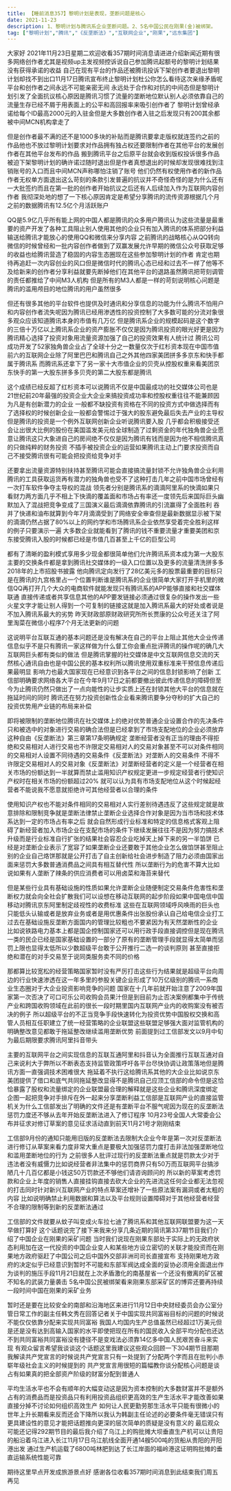 ```yaml
---
title: 【睡前消息357】黎明计划是表现，垄断问题是核心
date: 2021-11-23
description: 1、黎明计划与腾讯系企业垄断问题。2、5名中国公民在刚果(金)被绑架。
tag: ["黎明计划","腾讯","《反垄断法》","互联网企业","刚果","远东集团"]
---
```


大家好 2021年11月23日星期二欢迎收看357期时间消息请进进介绍新闻近期有很多网络创作者尤其是视频up主发视频控诉说自己参加腾讯起额号的黎明计划结果没有获得承诺的收益
自己在现有平台的作品还被腾讯投诉下架创作者要退出黎明计划却找不到出口11月17日腾讯宣布终止黎明计划杜公你怎么看待这次亲缘矛盾呢平台和创作者之间永远不可能亲密无间
永远处于合作和对抗的中间态但是黎明计划引发了全面抗议核心原因是腾讯习惯了流量的垄断地位默认别人必须依靠自己的流量生存已经不屑于用表面上的公平和高回报率来吸引创作者了
黎明计划曾经承诺给每个ID最高2000元的入驻金但是大多数创作者入驻之后发现只有200其余都被中间MCN机构拿走了

但是创作者最不满的还不是1000多块的补贴而是腾讯要拿走版权就连签约之前的作品他也不放过黎明计划要求对作品拥有独占权还要限制作者在其他平台的发展创作者在其他平台发布的作品
搬到腾讯平台之后原平台就会收到版权投诉很多作品被迫下架黎明计划的确许诺过随时退出但是作者真想退出的时候却发现很难找到注销账号的入口而且中间MCN声称哪怕注销了账号
他们仍然有权使用作者的新作品作者无权单方面退出这么苛刻的条款引发普遍的抗议并不奇怪奇怪的是为什么还有一大批签约而且在第一批的创作者开始抗议之后还有人后续加入作为互联网内容创作者
我彻深处地的想了一下核心原因肯定是希望分享腾讯的流传资源根据几个月之前的数据腾讯有12.5亿个月活跃账户

QQ是5.9亿几乎所有能上网的中国人都是腾讯的众多用户腾讯认为这些流量是最重要的资产开发了各种工具阻止别人使用其他的企业只有加入腾讯的体系把部分利益输送给腾讯才能放心的使用QQ和微信来分享内容
之前腾讯的战略核心从QQ转向微信的时候曾经和一批内容创作者做到了双赢发展允许早期的微信公众号获取足够的收益也给腾讯营造了稳固的内容生态圈现在这些参加黎明计划的作者
肯定也期待再追赶一次内容创业的风口但是微信时代的腾讯心态已经和过去不一样了他等不及给新来的创作者分享利益就要先断掉他们在其他平台的退路虽然腾讯把苛刻调管的责任都推给了中间M3人机构
但是所有的M3人都是一样的苛刻说明核心问题是腾讯的滥用颅目的地位腾讯的用户虽然很多

但还有很多其他的平台软件也提供及时通讯和分享信息的功能为什么腾讯不怕用户和内容创作者流失呢因为腾讯已经用渗透性的投资控制了大多数可能的分流对象很多观众应该知道腾讯本身的市值有几万亿
但是腾讯系企业的规模起码是这个数字的三倍十万亿以上腾讯系企业的资产膨胀不仅仅是因为腾讯投资的眼光好更是因为腾讯精心选择了投资对象用流量资源加强了自己的投资效果有人统计过
腾讯公司成功开发了52家独角兽企业占了全球十分之一数量仅次于红杉资本现在中国市值前六的互联网企业除了阿里巴巴和腾讯自己之外其他四家美团拼多多京东和快手都属于腾讯系
而腾讯系还拿下了另一家十大市值企业的贝壳从控股权重来看美团京东快手的第一大股东拼多多贝壳的第二大股东都是腾讯

这个成绩已经反超了红杉资本可以说腾讯不仅是中国最成功的社交媒体公司也是21世纪前20年最强的投资企业大企业来搞投资成功率和控股权重往往不能兼顾因为凡是有创新潜力的企业
一般都不缺投资有资格在不同的投资方式中做选择而有了选择权的时候创新企业一般都会警惕过于强大的股东避免最后失去产业的主导权但是腾讯的投资是一个例外互联网创新企业听说腾讯要入股
几乎都会积极接受还会让出很大比例的股份在美国滥发美元给全球制造了过剩资金的年代独角兽企业愿意让腾讯这只大象进自己的房间绝不仅仅是因为腾讯有钱而是因为他不相信腾讯真的只做纯粹的财务投资
不插手被投资企业的运营如果腾讯主动上门要求投资而自己不接受腾讯很有可能会把投资给竞争对手

还要拿出流量资源特别扶持甚至腾讯可能会直接搞流量封锁不允许独角兽企业利用腾讯的工具获取运货再有潜力的独角兽也受不了这种打击几年之前中国市场曾经有一次打车软件争夺主导权的混战
领先者分别是腾讯系的滴滴阿里系的快滴如果只看财力两方面几乎不相上下快滴的覆盖面和市场占有率还一度领先后来国际巨头幽默加入了混战把竞争变成了三国演义最后滴滴依靠腾讯的引流赢得了全面胜利
吞并了快递和油布就算到今年7月滴滴受到了网络安全审查但是最新数据显示被下架的滴滴仍然占据了80%以上的网约学和市场腾讯系企业依然享受着完全胜利这样的例子只要演示一遍
大多数企业就能看到了腾讯的钱不重要流量才重要美团和京东接受腾讯入股的时候都已经是市值几百甚至上千亿的巨型公司

都有了清晰的盈利模式享用多少现金都很简单他们允许腾讯系资本成为第一大股东主要的交换条件都是拿到腾讯社交媒体的一级入口位置以及更多的流量清洗拼多多2018年的上市招股书披露
他向腾讯定向发行了28亿美元多的股票最重要的目标只是在腾讯的九宫格里占一个位置判断谁是腾讯系的企业很简单大家打开手机里的微信QQ再打开几个大众的电商软件就能发现只有腾讯系的APP能够直接和社交媒体联通
直接传递或者共享信息其他的APP要发链接必须通过很复杂的操作发出一些火星文字才能让别人得到一个可复制的链接这就是加入腾讯系最大的好处或者说是不加入腾讯系最大的劣势
昨天财政部原财政研究所所长贾康的公众号还关注了阿里淘菜在微信小程序7个月无法更新的问题

这说明平台互联互通的基本问题还是没有解决在自己的平台上阻止其他大企业传递信息似乎不是只有腾讯一家这样做为什么督工你会重点批评腾讯的操作呢的确几大互联网巨头都有类似的做法
但是腾讯掌握的社交媒体是中文互联网信息交流的天然核心通讯自由也是中国公民的基本权利所以腾讯使用双重标准来干预信息传递后果最明显 影响力也最大国家现在已经意识到各平台之间的信息封锁影响了创新
工信部明确要求网络各大平台在今年9月17日之前都要撤出彼此传递信息的障碍但至今为止腾讯仍然只做出了一点向能性的让步实质上还在封锁其他大平台的信息就在拖延时间的同时
腾讯还在努力投资创新性企业看来腾讯要争分夺秒的扩大自己的投资优势用产业链的布局来补偿

即将被限制的垄断地位腾讯在社交媒体上的绝对优势普通企业设置合作的先决条件只和被选中的对象进行交易的确合法但是已经拿到了市场支配地位的企业必须放弃这种自由《反垄断法》第三章第17条明确规定
垄断经营者没有正当的理由不得拒绝和交易相对人进行交易也不许限定交易相对人的交易对象甚至不可以对条件相同的交易相对人设置不同待遇的交易条件《反垄断法》对垄断人的交易条件
不得不许限定交易相对人的交易对象《反垄断法》对垄断经营者的定义是一个经营者在相关市场的份额达到一半就算而禁止滥用知识产权规定更进一步规定经营者行使知识产权时在相关市场的份额超过20%
就可以认为具有市场支配地位从这个时候起经营者不能说我不愿意就拒绝许可其他经营者以合理的条件

使用知识产权也不能对条件相同的交易相对人实行差别待遇违反了这些规定就是故意排除和限制竞争就是垄断法律禁止垄断企业选择合作对象是因为当市场和技术体系达到一定的市场占有率之后
就会自然形成行业标准和特定的信息格式客观上阻碍了新经营者加入市场企业在支配市场的条件下继续发展往往不是因为努力搞技术升级而是行业标准自行扩张的结果社会容忍企业吃掉天上掉下来的另一半馅饼
已经是对垄断企业表示了宽容了如果垄断企业还要敢于其他企业怎么做馅饼甚至阻止别的企业自己烙饼那就是公开打击了自主创新给社会进步制造了阻力必须由国家出面来惩罚大多数普通消费品之间具有相互替代性
所以垄断行为的危害不算大比如说如果有人垄断了辣条的供应消费者可以用卤菜和海苔来替代

但是某些行业具有基础设施的性质如果允许垄断企业随便制定交易条件危害性和垄断权力就会向全社会扩散我们可以设想在移动互联网的起步阶段如果中国电信中国移动对腾讯京东阿里制定歧视性的收费标准
这些在互联网领域呼风唤雨的巨头也只能低头认输或者是放弃业务或者是用优惠条件出张股份承认自己给电信企业打工过去在基础设施反垄断方面国内的管理比较粗也不要紧因为有天然垄断性的企业
比如说铁路电力基本上都是国企控制国家还可以用行政手段直接调控但是现在腾讯一类的民企已经是国家基础设置的一部分了原有的垄断管理手段就显得太简单而惩罚上限也显得太低所以少数超级平台敢于公开推行二选一的谈判原则
甚至直接拒绝和潜在的对手交易至于说同类服务卖不同的价格

那都算比较宽松的经营策略国家暂时没有严厉打击这些行为结果就是超级平台向周边的行业快速渗透在这一年多里的参股关键企业形成了10万亿级别的腾讯一系商业生态圈对于大企业投资影响竞争的问题
国家在十几年前就开始注意了2009年国家第一次否决了可口可乐公司收购会员果汁但是到目前为止否决案例都集中于传统产业和跨国收购领域在此前的很长一段时期里国内互联网产业内的收购案没有被否决的例子
所以超级平台的不正当竞争手段快速转化为投资优势中国股权交换和高管人员相互任职建立了统一经营策略的企业联盟这些联盟足够强大面对监管机构的明确整改意见都敢于拖延整改继续滥用垄断优势
前面提到过工信部发文以9月中旬为最后期限要求腾讯阿里抖音带头

主要的互联网平台之间实现信息的互联互通阿里和抖音认为全面推行互联互通对自己来说利大于弊所以不断表态支持监管政策呼吁各平台尽快协调让政策落地但是腾讯方面一直强调技术困难很大
拖延着不执行这给腾讯系其他的大企业比如说京东美团提供了借口和底气共同拖延整改显得不是腾讯自己应顶工信部的命令但是这恰恰暴露了股权和流量绑定的企业联盟最合理的解释就是这些企业和腾讯深度绑定
企图一起把竞争对手排斥在外一起来分享垄断利益工信部是互联网产业的直接监管机关为什么工信部发出了明确的文件还是有垄断平台不服气呢因为现在的反垄断法惩罚力度还不够从去年开始反垄断法进入了修订程序
10月23号全国人大常委会公布并征求对修订草案的意见征求活动直到前天11月21号才刚刚结束

工信部9月份的通知只能用旧版的反垄断法去限制大企业今年是第一次对反垄断法进行修订从草案来看力度非常大重点是要极大加强惩罚力度打击非法加强垄断地位和滥用垄断地位的行为
之前很多人批评过现行的反垄断法重点就是罚款太少对于违法者没有威慑力比如说经营者非法集中的惩罚商界只有50万而互联网平台搞涉陋几十几百亿都是小钱这50万罚款还不够他们请咨询顾问的
所以新的草案考虑罚款和企业上年度的销售人直接挂钩直接去砍大企业的先进流这任何企业都无法忽视的打击同时针对新兴互联网产业的特点草案还增补了一些原法案有漏洞或者太粗的内容
比如说明确禁止利用数据和算法以及平台规则设置障碍对于其他经营者经营不合理的限制等到新的反垄断法通过

工信部的文件就要从蚊子叫变成火车拉七迪了腾讯系和其他互联网联盟要为这一天早做打算好 这个话题说完了接下来我来分享几条近期的简讯第337期节目我们介绍了中国企业在刚果的采矿问题
当时我们说现在刚果东部处于实际上的无政府状态利用加在这一代投资的中国企业变人和某些地方设立密切的关联才能投资而在刚果地方政府驱赶了中国公司之后中国外交部非洲司司长直接宣布
支持刚果地方政府的决定似乎已经意识到暂时不可能和东部军阀达成全面的妥协必须用全面退出作为谈判的施压手段11月21日就在上次矛盾激化的南基屋省一个还没有撤离的矿区被不知名的武装力量袭击
5名中国公民被绑架看来刚果东部采矿区的博弈还要再持续一段时间中国在刚果的采矿业务

暂时还是要在比较安全的南部和沿海地区来进行11月12日中央财经委员会办公室分管日常工作的副主任韩文秀在回答记者关于中国实现共同富裕目标的问题的时候说不能仅仅依靠分配来实现共同富裕
我国人均国内生产总值虽然已经超过1万美元但是还是没有达到高输入国家的水平即使把现在所有的国民收入全部平均分配也还达不到共同富裕共同富裕没有捷径不是变戏法必须靠14亿多中国人民艰苦奋斗来实现
有观众留言希望我谈谈这个话题这里我建议这些观众回顾一下304期节目那期我解读共产党宣言的时候说共产党宣言只有一处提到了分配两个字而且在批判小赤崭年级社会主义的时候提到的
共产党宣言用很短的篇幅教你谈分配核心问题是谈占有如果真的把全部资产阶级的财富分配到普通人

平均生活水平也不会有顺年的大幅变动这是因为资本控制的大多数财富并不是额外占有的消费品而是投资品只有利用投资品组织更高效的生产生活水平才能改善如果直接分掉不讨论如何组织高效生产
如何让人民更勤劳那生活水平只能有很微小的世年上升长期看来反而还会下降所以我认为韩副主任论述的必要条件毫无错误只有更具建设性的意见才能把话题推向更深的层次简单的质疑是没有意义的
最后观众可能还记得292期节目的最后我介绍了乌江上的购批摊大坝垂直生产机可以让贵阳的船沿着乌江进入长江11月17日乌江航线全面开通14艘500吨的货船从贵阳的开阳港出发
通过生产机运载了6800吨林肥到达了长江岸面的福岭港这证明购批摊的垂直运输系统性能可靠

期待这里早点开发成旅游景点好 感谢各位收看357期时间消息到此结束我们周五再见